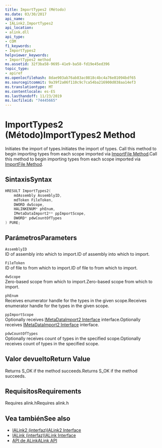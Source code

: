 ```yaml
---
title: ImportTypes2 (Método)
ms.date: 03/30/2017
api_name:
- IALink2.ImportTypes2
api_location:
- alink.dll
api_type:
- COM
f1_keywords:
- ImportTypes2
helpviewer_keywords:
- ImportTypes2 method
ms.assetid: 32f3ba58-9695-41e9-ba58-fd19e45ed396
topic_type:
- apiref
ms.openlocfilehash: 8dae903ab76ab83ac0818c4bc4a76e81094bdf65
ms.sourcegitcommit: 9a39f2a06f110c9c7ca54ba216900d038aa14ef3
ms.translationtype: MT
ms.contentlocale: es-ES
ms.lasthandoff: 11/23/2019
ms.locfileid: "74445665"
---
```

# <a name="importtypes2-method"></a><span data-ttu-id="24c90-102">ImportTypes2 (Método)</span><span class="sxs-lookup"><span data-stu-id="24c90-102">ImportTypes2 Method</span></span>
<span data-ttu-id="24c90-103">Initiates the import of types.</span><span class="sxs-lookup"><span data-stu-id="24c90-103">Initiates the import of types.</span></span> <span data-ttu-id="24c90-104">Call this method to begin importing types from each scope imported via [ImportFile Method](importfile-method.md).</span><span class="sxs-lookup"><span data-stu-id="24c90-104">Call this method to begin importing types from each scope imported via [ImportFile Method](importfile-method.md).</span></span>  
  
## <a name="syntax"></a><span data-ttu-id="24c90-105">Sintaxis</span><span class="sxs-lookup"><span data-stu-id="24c90-105">Syntax</span></span>  
  
```cpp  
HRESULT ImportTypes2(  
    mdAssembly AssemblyID,  
    mdToken FileToken,  
    DWORD dwScope,  
    HALINKENUM* phEnum,  
    IMetaDataImport2** ppImportScope,  
    DWORD* pdwCountOfTypes  
) PURE;  
```  
  
## <a name="parameters"></a><span data-ttu-id="24c90-106">Parámetros</span><span class="sxs-lookup"><span data-stu-id="24c90-106">Parameters</span></span>  
 `AssemblyID`  
 <span data-ttu-id="24c90-107">ID of assembly into which to import.</span><span class="sxs-lookup"><span data-stu-id="24c90-107">ID of assembly into which to import.</span></span>  
  
 `FileToken`  
 <span data-ttu-id="24c90-108">ID of file to from which to import.</span><span class="sxs-lookup"><span data-stu-id="24c90-108">ID of file to from which to import.</span></span>  
  
 `dwScope`  
 <span data-ttu-id="24c90-109">Zero-based scope from which to import.</span><span class="sxs-lookup"><span data-stu-id="24c90-109">Zero-based scope from which to import.</span></span>  
  
 `phEnum`  
 <span data-ttu-id="24c90-110">Receives enumerator handle for the types in the given scope.</span><span class="sxs-lookup"><span data-stu-id="24c90-110">Receives enumerator handle for the types in the given scope.</span></span>  
  
 `ppImportScope`  
 <span data-ttu-id="24c90-111">Optionally receives [IMetaDataImport2 Interface](../metadata/imetadataimport2-interface.md) interface.</span><span class="sxs-lookup"><span data-stu-id="24c90-111">Optionally receives [IMetaDataImport2 Interface](../metadata/imetadataimport2-interface.md) interface.</span></span>  
  
 `pdwCountOfTypes`  
 <span data-ttu-id="24c90-112">Optionally receives count of types in the specified scope.</span><span class="sxs-lookup"><span data-stu-id="24c90-112">Optionally receives count of types in the specified scope.</span></span>  
  
## <a name="return-value"></a><span data-ttu-id="24c90-113">Valor devuelto</span><span class="sxs-lookup"><span data-stu-id="24c90-113">Return Value</span></span>  
 <span data-ttu-id="24c90-114">Returns S_OK if the method succeeds.</span><span class="sxs-lookup"><span data-stu-id="24c90-114">Returns S_OK if the method succeeds.</span></span>  
  
## <a name="requirements"></a><span data-ttu-id="24c90-115">Requisitos</span><span class="sxs-lookup"><span data-stu-id="24c90-115">Requirements</span></span>  
 <span data-ttu-id="24c90-116">Requires alink.h</span><span class="sxs-lookup"><span data-stu-id="24c90-116">Requires alink.h</span></span>  
  
## <a name="see-also"></a><span data-ttu-id="24c90-117">Vea también</span><span class="sxs-lookup"><span data-stu-id="24c90-117">See also</span></span>

- [<span data-ttu-id="24c90-118">IALink2 (interfaz)</span><span class="sxs-lookup"><span data-stu-id="24c90-118">IALink2 Interface</span></span>](ialink2-interface.md)
- [<span data-ttu-id="24c90-119">IALink (interfaz)</span><span class="sxs-lookup"><span data-stu-id="24c90-119">IALink Interface</span></span>](ialink-interface.md)
- [<span data-ttu-id="24c90-120">API de ALink</span><span class="sxs-lookup"><span data-stu-id="24c90-120">ALink API</span></span>](index.md)
